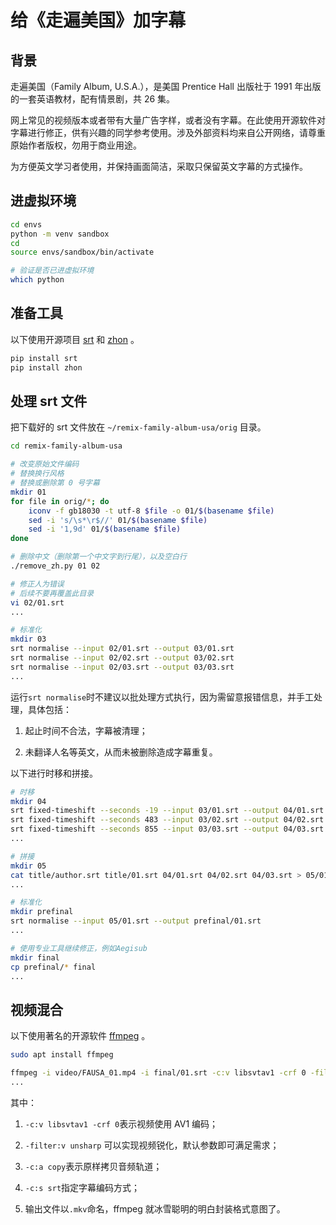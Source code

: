 # 给《走遍美国》加字幕

## 背景

走遍美国（Family Album, U.S.A.），是美国 Prentice Hall 出版社于 1991 年出版的一套英语教材，配有情景剧，共 26 集。

网上常见的视频版本或者带有大量广告字样，或者没有字幕。在此使用开源软件对字幕进行修正，供有兴趣的同学参考使用。涉及外部资料均来自公开网络，请尊重原始作者版权，勿用于商业用途。

为方便英文学习者使用，并保持画面简洁，采取只保留英文字幕的方式操作。

## 进虚拟环境

```bash
cd envs
python -m venv sandbox
cd
source envs/sandbox/bin/activate

# 验证是否已进虚拟环境
which python
```

## 准备工具

以下使用开源项目 [srt](https://github.com/cdown/srt) 和 [zhon](https://github.com/tsroten/zhon) 。

```bash
pip install srt
pip install zhon
```

## 处理 srt 文件

把下载好的 srt 文件放在 `~/remix-family-album-usa/orig` 目录。

```bash
cd remix-family-album-usa

# 改变原始文件编码
# 替换换行风格
# 替换或删除第 0 号字幕
mkdir 01
for file in orig/*; do
    iconv -f gb18030 -t utf-8 $file -o 01/$(basename $file)
    sed -i 's/\s*\r$//' 01/$(basename $file)
    sed -i '1,9d' 01/$(basename $file)
done

# 删除中文（删除第一个中文字到行尾），以及空白行
./remove_zh.py 01 02

# 修正人为错误
# 后续不要再覆盖此目录
vi 02/01.srt
...

# 标准化
mkdir 03
srt normalise --input 02/01.srt --output 03/01.srt
srt normalise --input 02/02.srt --output 03/02.srt
srt normalise --input 02/03.srt --output 03/03.srt
...
```

运行`srt normalise`时不建议以批处理方式执行，因为需留意报错信息，并手工处理，具体包括：

1. 起止时间不合法，字幕被清理；

2. 未翻译人名等英文，从而未被删除造成字幕重复。

以下进行时移和拼接。

```bash
# 时移
mkdir 04
srt fixed-timeshift --seconds -19 --input 03/01.srt --output 04/01.srt
srt fixed-timeshift --seconds 483 --input 03/02.srt --output 04/02.srt
srt fixed-timeshift --seconds 855 --input 03/03.srt --output 04/03.srt
...

# 拼接
mkdir 05
cat title/author.srt title/01.srt 04/01.srt 04/02.srt 04/03.srt > 05/01.srt
...

# 标准化
mkdir prefinal
srt normalise --input 05/01.srt --output prefinal/01.srt
...

# 使用专业工具继续修正，例如Aegisub
mkdir final
cp prefinal/* final
...
```

## 视频混合

以下使用著名的开源软件 [ffmpeg](https://ffmpeg.org/) 。

```bash
sudo apt install ffmpeg

ffmpeg -i video/FAUSA_01.mp4 -i final/01.srt -c:v libsvtav1 -crf 0 -filter:v unsharp -c:a copy -c:s srt "video/FAUSA_01_46 Linden Street.mkv"
...
```

其中：

1. `-c:v libsvtav1 -crf 0`表示视频使用 AV1 编码；

2. `-filter:v unsharp` 可以实现视频锐化，默认参数即可满足需求；

3. `-c:a copy`表示原样拷贝音频轨道；

4. `-c:s srt`指定字幕编码方式；

5. 输出文件以`.mkv`命名，ffmpeg 就冰雪聪明的明白封装格式意图了。
